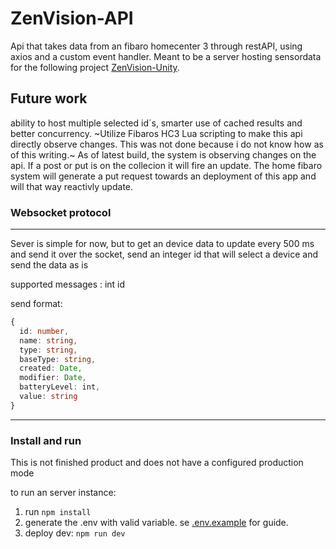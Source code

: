 # ZenVision-API

Api that takes data from an fibaro homecenter 3 through restAPI, using axios and a custom event handler.
Meant to be a server hosting sensordata for the following project [ZenVision-Unity](https://github.com/EmilyBjartskular/ZenVision-Unity).

## Future work
ability to host multiple selected id´s, smarter use of cached results and better concurrency.
~Utilize Fibaros HC3 Lua scripting to make this api directly observe changes. This was not done because i do not know how as of this writing.~
As of latest build, the system is observing changes on the api. If a post or put is on the collecion it will fire an update. The home fibaro system will generate a put request
towards an deployment of this app and will that way reactivly update.

### Websocket protocol
___
Sever is simple for now, but to get an device data to update every 500 ms and send it over the socket, send an integer id that will select a device and send the data as is

supported messages : int id

send format: 
```ts
{
  id: number, 
  name: string,
  type: string,
  baseType: string, 
  created: Date,
  modifier: Date,
  batteryLevel: int,
  value: string
}
```

___

### Install and run

This is not finished product and does not have a configured production mode

to run an server instance:

1. run ```npm install ```
2. generate the .env with valid variable. se [.env.example](https://github.com/Zenvision/ZenVision-API/blob/main/.env.example) for guide.
3. deploy dev: ```npm run dev```

